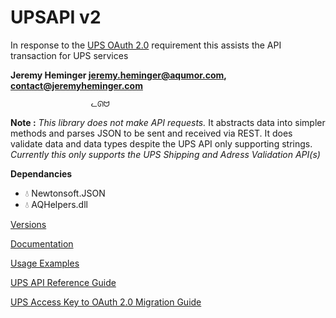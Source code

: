 # UPSAPI v2
In response to the [UPS OAuth 2.0](https://www.ups.com/upsdeveloperkit?loc=en_US#:~:text=By%20June%202023%2C%20UPS%20will,and%20provide%20enhanced%20API%20capabilities.) requirement this assists the API transaction for UPS services

**Jeremy Heminger <jeremy.heminger@aqumor.com>, <contact@jeremyheminger.com>**

                      ᓚᘏᗢ

**Note :** *This library does not make API requests.* 
It abstracts data into simpler methods and parses JSON to be sent and received via REST. 
It does validate data and data types despite the UPS API only supporting strings.
*Currently this only supports the UPS Shipping and Adress Validation API(s)*

**Dependancies**
- :droplet: Newtonsoft.JSON
- :droplet: AQHelpers.dll

[Versions](./articles/version.html) 

[Documentation](./articles/documentation.html)

[Usage Examples](./articles/usage_examples.html)

[UPS API Reference Guide](https://developer.ups.com/api/reference)

[UPS Access Key to OAuth 2.0 Migration Guide](https://developer.ups.com/oauth-developer-guide)